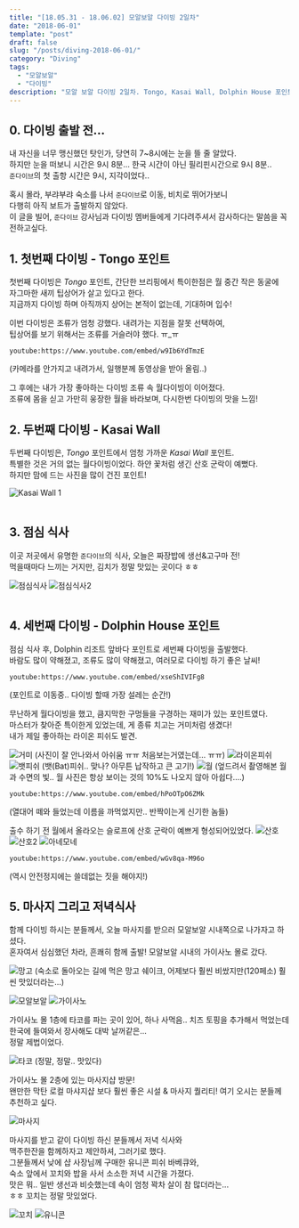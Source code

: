 ```yaml
---
title: "[18.05.31 - 18.06.02] 모알보알 다이빙 2일차"
date: "2018-06-01"
template: "post"
draft: false
slug: "/posts/diving-2018-06-01/"
category: "Diving"
tags:
  - "모알보알"
  - "다이빙"
description: "모알 보알 다이빙 2일차. Tongo, Kasai Wall, Dolphin House 포인트, 그리고 유니콘 피시"
---
```


## 0. 다이빙 출발 전...

내 자신을 너무 맹신했던 탓인가, 당연히 7~8시에는 눈을 뜰 줄 알았다.  
하지만 눈을 떠보니 시간은 9시 8분... 한국 시간이 아닌 필리핀시간으로 9시 8분..  
`준다이브`의 첫 출항 시간은 9시, 지각이었다..  

혹시 몰라, 부랴부랴 숙소를 나서 `준다이브`로 이동, 비치로 뛰어가보니  
다행히 아직 보트가 출발하지 않았다.  
이 글을 빌어, `준다이브` 강사님과 다이빙 멤버들에게 기다려주셔서 감사하다는 말씀을 꼭 전하고싶다.
  
## 1. 첫번째 다이빙 - Tongo 포인트

첫번째 다이빙은 *Tongo* 포인트, 간단한 브리핑에서 특이한점은 월 중간 작은 동굴에  
자그마한 새끼 팁상어가 살고 있다고 한다.  
지금까지 다이빙 하며 아직까지 상어는 본적이 없는데, 기대하며 입수!

이번 다이빙은 조류가 엄청 강했다. 내려가는 지점을 잘못 선택하여,   
팁상어를 보기 위해서는 조류를 거슬러야 했다. ㅠ_ㅠ 

`youtube:https://www.youtube.com/embed/w9Ib6YdTmzE`

(카메라를 안가지고 내려가서, 일행분께 동영상을 받아 올림..)

그 후에는 내가 가장 좋아하는 다이빙 조류 속 월다이빙이 이어졌다.  
조류에 몸을 싣고 가만히 웅장한 월을 바라보며, 다시한번 다이빙의 맛을 느낌!
 
  
## 2. 두번째 다이빙 - Kasai Wall

두번째 다이빙은, *Tongo* 포인트에서 엄청 가까운 *Kasai Wall* 포인트.  
특별한 것은 거의 없는 월다이빙이었다. 하얀 꽃처럼 생긴 산호 군락이 예뻤다.  
하지만 맘에 드는 사진을 많이 건진 포인트!

![Kasai Wall 1](https://lh3.googleusercontent.com/6zhSP5SHokJrBuoiBEYRKlDeiBD2TtYavvOi6y0eLlC2hoG9FlCf6EMu0tc0zUdXktkDhVy9MUt274riEpPypjko7NNIDfv4-gzr2i3z5BPA2Z3SdoU2jg4j3zoY7jln7nlHIetiUyDIal7g12Fc36QaITsVQZ9E1UiZy_u2F0I_34Bim_z3NIy4SuDGhBjBjTQ7dVqqFFE0b1tDnl0OyF8gNLTfXIKUMJZRhjfVRIk9dEdz1vcaBNm5TugRM6Ag1TNS2RALQ9SR4R_fJY-XANDHfScsGfmJqAONWRvijgBlLoXYkm5Fr0bBkOoOuo0AzPnQQuTZhFB6PTqJjs8sAqJaVA0sYe_OikKyZvq9X-vFK7ry5jmfFPTLsWArs7ekW3viMVyW3c_HK-02ZY2R2VpPAvfLGx3B4z5hs3MUuTHcFj7NJDi4OZt5yKo7z_gPhrDm8ZqwoFzel-4otM5THKBbZiMwIfgtePJCL1SiQaMWnV-5PWPCqhSDw7oSQHqetj9gaBx02nZWEhZnyU2OaiSm2vVqgS4-EiLLO7qR4xZNb1XwtLtsFLMUOxYTZmszlwQotjxqMZCy7YVdEWSGcZsasaRSu6Yr_2kvAmTZfCPw4dwiZDZVYTVnilC7OooWC2SQBpI8u5f_SqqfyDpVQj7SjYgz33oy=w600-h400-no)
<br /><br />  
  
  
## 3. 점심 식사

이곳 저곳에서 유명한 `준다이브`의 식사, 오늘은 짜장밥에 생선&고구마 전!  
먹을때마다 느끼는 거지만, 김치가 정말 맛있는 곳이다 ㅎㅎ

![점심식사](https://lh3.googleusercontent.com/ONsPkB3o50tBF2YX93XdAsJQIPGyRzzxX1QPXwGKojzGYIueCAqFyyIh22WhAVQLoeauDCUp7QqsiD3LN47holxKQsegy2AENs1vA47GbfwEyZtxEXqpgATZkyzSI-jll57AwUMGljj5v7vZzAs9aC0cEpJRRd8E-6MntsHDDB_VAbxCaPV4q8oQ7yebXsju-iHnViZo1YXR1upAAqWN1M_lJo1hXcPlePHGtFzFDPY36yYaJb9txUDxJ0k2ezwXYSScv8j6c55ePm_CsD8cq8jhNaCEhpvrmNQ1NUb-52Yebmrh0zyvxmQkKwt6IxTsE7CW5CaluenlrMfypoxTDw8hVMP_C2slVInHMM6J741cxGF_ayXwRFWWTPxiAmBflHig_-vlrtaA4d1Thy-VnXJCSkBJKezZbt89BlrN0B65YGiralkuv8mMiGZ8a56oryXUQ2nQrNAn7lu1lCL1ziNj_naM2iUGv_cBsIGfiJyR-WL1oMoMi51KrpMw4vlmaH4OfdC2QSk2yuAlXZyeoyMsDD3E0JtJpwPgJVXQ6EIiZL5iaU54MABqixNsYP76RBxZo6Zwzop71PrHJbcRyKJ9vAQdRPnHdlCL96G5CpnljIsWrlrDoKf3RytETYDNPQs8iB10ZfJ6E75PqeKIVAq4wUIWgD8I=w600-h450-no)
![점심식사2](https://lh3.googleusercontent.com/ue_T0RZPdGw4hbPtx4bkpC5scfUj6O3oENHHneNM6tm5BoPvO_D_pAzYniaeNTAb7oHTgEt4ETMNiEBaz2AfJsWId1uPWROImEobSHjTKlr8Gh39Ai1uzK5qXhHVW83Xbuw2Q4TVdvXlasFa7PxOSF51YZEi_NLDmeH-XmBvoBOLCeCSp9FmQOyvsxKXGZV1omJSoXQmHnPfcTsjiA1KHjvomQyvutB7L-9ko7nYU7vhHBex2vFNK5fD_I4M2pSpmVrRBGuX8Ys0m8tJU2-nHbdCS4pocQxUm6gkUD6C3jIA7wGWgH5gDsAKglPcr5cnIF8xAvmGuMQs60P86-lgqpZs5e3D4wwr11b-ZIDQ-JuRtxPcDBaPE7qUMnjgSA641txYXhZGIJ8QkKUXlpa3bhAhrvkg70GvXXMcqihCX-2BB4CqMET6LFVizyH9W2a8BrJOPOoiVPnTrWf20LaV6V-riC6oMAxeAx4Mm5CjA_u9cLrURuH0-R51tjd6SNYY5kfrOWT37crC3btmvwVEKKBwO5OV38AXIUoXVV20eZejXvYdTl1iMDgM7d_k2QiYZVPtBj4PzLJnaJl_MPhrQxebIUvLQ2ujIa5TreovtplVXzOPFqc5lMnFeMJREj4nMAbTnGzfolVTqDpU5gJO04RAN4HAWy2a=w600-h800-no)
<br /><br /> 
  
  
## 4. 세번째 다이빙 - Dolphin House 포인트

점심 식사 후, Dolphin 리조트 앞바다 포인트로 세번째 다이빙을 출발했다.  
바람도 많이 약해졌고, 조류도 많이 약해졌고, 여러모로 다이빙 하기 좋은 날씨!

`youtube:https://www.youtube.com/embed/xseShIVIFg8`

(포인트로 이동중.. 다이빙 할때 가장 설레는 순간!)

무난하게 월다이빙을 했고, 큼지막한 구멍들을 구경하는 재미가 있는 포인트였다.  
마스터가 찾아준 특이한게 있었는데, 게 종류 치고는 거미처럼 생겼다!  
내가 제일 좋아하는 라이온 피쉬도 발견.  

![거미](https://lh3.googleusercontent.com/l23ls3xp2-z5SNZZVJk30BCEtMleeDPaGYOSu1wYHRHe2Lq4ktX5C4p2Ajo_V_2GltqF1g1IjvjQQOJrZG6INGsHgmtdt_lFMPM68UIMLFpXB_oUe4JVax3y-TUD1yA0TKqAUYjfB4Drul7axTNa_EdurTJc_P1JiKqLYxTnpQhIIKx3cI5N-ChFkUP2V6oaPyQYeW53YpsDiNeFZweBaiPoTAlIn0g7BkLQ--BxPETL-IDnzbM2QzSuKVFybl7EkkfdVuBaLWn_efup49RBm4JnS6rDw86Ltz2EKlvjPNMJ4qRC2wO-YtnOMQqXyqaawg8r_BnST0s4J5MOVjAkIb8TjMOqmowHvL5SMkwOI0vtd3gKEQRdeVjG8EjM3TNMba4Frz5yb7bJXIFyFU2j9CKLgVWMniY8_JC5C0e-T-Cnuu_7AuDjgz6txvHG7_Da5ZI3RMsOlpRK8nA85sJDFGCWpW8zXQZSLhltZOZYP5vUJjnhL_pskoRcYqkfLe2MAlRGDwoa3-hoFH_YFB-CUmW7P4rDa71d1CLqkreC-Az_XtptrTmQ5rjAgsfSzeFdPR9vRJEBleUyl9b3t0C5u9mBywrKDraUKO3O6t8O79sJNyeXlNOAU_oAL0x3_NEwvEz77p19fjEu3-seLwxVTe3phmMuIFsK=w600-h450-no)
(사진이 잘 안나와서 아쉬움 ㅠㅠ 처음보는거였는데... ㅠㅠ)
![라이온피쉬](https://lh3.googleusercontent.com/Q9dJEGimbYrQ4PtHb3j40YwZHy9MFvGy7tinO-C_kBON_KRJ5pKqoYuW2JFZ7PxfWXDys58l7LPQ9WJ3p6vq6oP1uFtn0I9ISEI5rrg3YVO7zGt2N5W4fn8DJZdjZUajj040z77jBD3GcErpIROb8gTv7kJuXZQoM954ktWND8u_SuTObjwMVqZNCn888yqxOHMlrjE4ft5aAS9X8qnuiQD3HQdMbUcbYCVd8Kth5pG0Za2VbyonZpWeqf8iqKcOjlxZn3g8SbJGNGV5E3PXYvCsZN0PZn8q24aTbcARLRHxKA3ppWl3d0L_fRBwfM3B_GETYWHmjccfb91G5hcQodH51AxQ9pvAoi-5OlWVS10Mjo4v1PInqTaV8Px8utNjF-pcnmHgDT8U3B8qxV2D9oSkUPhUVbqu7yya0aqyXidTB1KHVB7qNVzPLLiM9u448ao1qboZ6vyzaKcutPTxCpV0klwdPvFrFKit-Ts1skzWT1kxBsP4ug5hciITz0A1TjejaJhwil8o1ZdFri7M1fCNA9VrgZjtA2y7AplYEXsMWCZdxI7kxSLYM_k0PNaYgC0gueHUwhwuaN-4-DPdIwYhHatYREJwFn-7HReFuwWpwOm6C8pVvKkvXjrHDomK2upg4_3CEQYOT2K3irWA4DNCfFAW5HBM=w600-h450-no)
![뱃피쉬](https://lh3.googleusercontent.com/DNfoa6EoOb8N_aj1ksNGiD98rjWtOgg_waB6V-6Ra95y2n-p9AEAI_Vgb3TUhPW0pSL8HLVomRxpeQTtItH0uf_OaxQt2f2GhqbL4vVH_uHB43h0QZZkuaWkPuH69G2GcaA5q-8x-82lBS8ekIJ_9t04akoupk9_VOJcDkIp0lgXm29__ltG0AICfYAB4lqreMhVF6iURundgCyxnR7YxYxSj2Gc-FyV-K-1I_gXjp_SXTR_65DfcwIz3I-WOG9GtOgEE28SiOzB2gtLxsiUr2472FCjV0jWKLkkUbRBZBzMs8id2Y4dePhkhRIjhaKGLgcUWFP2kGxVAlgV35jZs0c702XNKRipeiA3dEjY7YJYIt6s27-k_tKjX-zp70xdKPwHe3ehHR19-nMdECwm_MBHEmdP_9vKiTbo6VwqjZRE_y307R53fK2K7MTXrms-eZ80dL7NAnJu0F0HWGCgSBg26FoC7inzDUAyLbw1HmNovKN0cq41eK0hd4gN6Bp7khlWiTEVHX3vwBzHa4qdD2iZdDH4Hztok55O7FlyvqhvCcQfLqGFYphA-qasI1RqdlP1iBTOaGylLnQuyMQZSoDt2nY2ImuMwIy5-DPbpYF9NsvzfwKP3VYZnvyaT1m9SO0I4Wn-aw8HIOw3lmYm8S9x-gV3-R6N=w600-h450-no)
(뱃(Bat)피쉬.. 맞나? 아무튼 납작하고 큰 고기!)
![월](https://lh3.googleusercontent.com/7J34d262zeIX11LVcfqoe2qRK9rBn2wMzReaIL9MGzSZGNzUip3bQKWYyosv5jRbFbAV5FGVRwuawgM2tfso1_Rgs0dyj8ifzFJ8TJbHCtuS-BC8pX9i2jE6IUS-QOzTkqCNxF9xF8QTytcves9qz8GTRUeeG0aUz_PAVZTJEC8nKo9q3DIJ_1ijc-jLwkTS4c1G0RS6Jjl3VvOS7BQYJYws-OLEz4zRBvnJ_1V6FrI_8iAAQxfbKuN7qIdPkF-55qLMfnH-lYpf7Z8bWYw9GbEaE9rex4fXSzdaKvASHIVw6ylF41emlu3G7ajIsUwiM7yF9t0-2MKTEx9ymMU0Cls9y8l3386dxHrJxaO1Tld-wz3rKNWBcjLxIdS5Bzxm1J5UBem97QnJ5i9YtiQIzdAE6VQfUzB5LeOTMahgJTpDNayojpge7x4ctNhOjv__BTjCjQL-BU_tAE2G-lZxQW7qh0pbNG3bE6-99nf2b4jAqwCfwOTjHSrwVE52_S4SFuBYvAKRqnQuR5aRGDM_LlUE7epBNmI_C3hSDGaVq-yEUZgDBTMmrUK-19VpfhOIigHbzbjE6Oh65Sr41LIZSUll7cAqy7mpNrDNS6TWK5wafVERzZA5d7KA-OjdnN1H77cWtH3A_hOlWqfvdkfjy6diao70Qijq=w600-h450-no)
(엎드려서 촬영해본 월과 수면의 빛.. 월 사진은 항상 보이는 것의 10%도 나오지 않아 아쉽다....)  

`youtube:https://www.youtube.com/embed/hPoOTpO6ZMk`

(열대어 떼와 들었는데 이름을 까먹었지만.. 반짝이는게 신기한 놈들)  

출수 하기 전 월에서 올라오는 슬로프에 산호 군락이 예쁘게 형성되어있었다.
![산호](https://lh3.googleusercontent.com/_mu-97F1lQq3xbedJ8ETcS3IF58EZOI6AowzeirofLHF5UmacoQPEc7bFwyb7t6s3DzG4ex4PkB_hkM57CwyzJkB4WaJuXFyrcN2NYMuZxN9MXk4h7fI0XZJdQXUppPRxNyJKDv9-czsY6SYOxVY68pd4mwx3Fa-vMPPpcM9lGHE6zOL05t3pF2YXPvQhENy-5BhmYX_oZFkDk__tdQrsWXrxJFj3lFcc6Jsnh7vu4J9TqqFJW688sEOCJx9tJHb49MiqX3A4CwkKQEw1bl3w18xSOStoSP7FZ3OH59p71Iqv9a2EN9HIvJgec6reiES_oKWlExYJXHpFXLsLvX8XlwRZOSMrU_K8Iq3LVLeARzuv7eLX7NX5uLSIWigNHbVO1npKqz2aOg4JAmbwOXrSmOBBv_I1rS-trtHi5ZcqEWiOjgCz6Q0qGiCySS-IZ2hQLSUw2AVmv5-LlNsGmIYmcrZhkabrtwy9XqJYK10pEDhFquPQYrZoSKnhGjGOOzajlULtD82UVLp9ADOi4OPBdoA3bq-cGwj8wyqQbJuTM4kJ7HjqV7-EjbJgMd0bsYfhXunl0jGfLi3gw_gfTvKRUGY0PftM4K3szk8wStMfnh6j1QmEPwKDzpT6JPhPOQi1gQnLmf2W4h-bJ4T-czQy6o7y5wAqMXc=w297-h222-no)
![산호2](https://lh3.googleusercontent.com/He2oBhIjcNZtofA1a3p8UdkIusrLbQI3A9ssxyOhctOq29UckzrstRIDJ88hoSA6toRoVeCwmslxEyg7Naz9bBMsJF61jaSDpXGbHs1IUH4IA89P3CCJW6SJr3Dgn3dHadm8JXGLrDRUUpXi-PQAlGI7gkJ3MB8rVIGzZzSim3NihE3MdWTrE2MBlGJgkox1JuDyTk0xHhR2Z-oLT29wjoWz4qLaYjTP7pbZYPCZm_BDbVXlkyxaOgXvZZo1rgUOfNGFNX5TjY5_aAXbeQWBhgIdMae8GiHo0yxh-g264dhpbjS9RKMpTeNp8OgCnYEjOnKw7TAGhB0-E8bNgjrK5f1bfRH-F6a-ZqxEejczwSCFiH3qT3Zb0bCAv_mr1hnj5V3BbMcetSEPir8k8n2QY8nFK1ZbjHRmHgjmMF2JuTPehcWbUlRGs6VuQFGFz-DUupyOGAgwRGuxA3Z4UjgMHYX5TZ2v8MoaZAYeSSqMebvFqr9NvGArsDmR06wOXck2w1KE0_U_2lSwoQtShIXE3ZBWMUxiIAaDuol0qhjmJenXySB3jex1V6PJv24emDhA4-XU6aXEMuFBFG8AIZEaQmQRzYTNGxVRUk88iO2Ng1_P2SNvHr1-aPEt8FxNOfj3Xlu-1TpgoddGJ2HvO-EECdsXrNYy84Lx=w600-h450-no)
![아네모네](https://lh3.googleusercontent.com/oUJ_JFnSMGuGGG9PJVjXYJQc0Tt6f6lMMaRs563NBkWdMemtfwIPpxZGdUCUau1S6nW32C8RojJpB5wevwkFYtQxumFbRuz8dcHQ1cNUMDtxsVGmsJIY1f-tsJc4ER4QtxKu_ty_vFhJcFNoCVkXG43SYO_agZgfW7EolgMPRdjRM8Xbo-i0oahdooWq7MLU4no-NWyUM-U7HxPQcOVp7LMEqdbSuOD2A6tonVel7Xnf5JKkiiyXA9_wXHwvoj4hlDcPw2PNhtOzLd-lTn0fG9a3lo3U1CcvI-ahEyh1skYCPsSsjzxKbpO2vUuOmvJqW1pOGgCYjcjKCkUA0EeuQ8K6gSm7c5X7ObUsujYch17H94LjsibBte3OavnZIdSj7yfF9cjKrHbM3jDJbcnPmQFNi-HZqXbi8ffKK1M6k1mXmIgI91uNmApxOzYrEW5_ewkzVUGmcjX6hnsTf1mjkc9oL2jmYeGpzCP7T7252pX_aqR0aoWI1lR0Gy4fxY-poH5rH6Nk0_K4xcFmyiMsAnAYfJ2kmIBDiQQ6XCZVn_blO8ZcuV7oLJ5UOmNqPALiouPmrxtrRwyveWqPtudL3sz_BGdZE9hQpm_BzPFnXLnG3AA6NpvR1CHXYv64VkkS1iAAiqAYAFZWB7HhbWrImdeE0obU1xDx=w600-h450-no)

`youtube:https://www.youtube.com/embed/wGv8qa-M96o`

(역시 안전정지에는 쓸데없는 짓을 해야지!)  

  
  
## 5. 마사지 그리고 저녁식사

함께 다이빙 하시는 분들께서, 오늘 마사지를 받으러 모알보알 시내쪽으로 나가자고 하셨다.  
혼자여서 심심했던 차라, 흔쾌히 함께 출발! 모알보알 시내의 가이사노 몰로 갔다.  

![망고](https://lh3.googleusercontent.com/fO4HdqZwuJ1LLn2mNKebca3Y2w-BswKUdsRiUrW7pOn8cQNUpu-ewXXywg4m5vEB1khRQSkkYqBlZaA-l6hZBePBCGpmPzNQj0rpaxEe4wIFIqPSxdPr91sWE-ZMByH4liJDaqnvKDS-LdQU1UBtil-p_dyVxhHkwVWQLq8LMxCFttIDSFbSz-nWLewkvlpdqVDsw9SEMK6m-hm5B5Cu89qby5rNmZpPCfpU0zpEByQXsKgk817_F-kc4JYwx6bcti0p-xSfz0BfzL-P8O9MAynJJjs95GY2hKSZXuugdttuzhnchyJEuHW8GMoAoMwt3DPI3e4q-vYbJDdkr3VI88ChXtyQB9MI6GH-_k9TbfRmmvsyFxwBq2WmmD8Fx366GxlASLPxCQlEfnVWZC7YRd-NNYLPWJCCE-kJHtmIijkGC1NG5F6Ebju3ydLOj_eBFP0eniAFhGva83DawN4IitBoXi8JlQ3oNMNTk6Xktc7OQ7_LMGq-P3sqeoetz621ZpttB5DPWsgnrp9w3Na-PlsPKTmpKGyIVLLghruO81nKTMX0EEMprAIkfuN_ngJIMdC5phD-JrO0zUSwNZuvYMLxzKoiEkb9pyOqeLfu85kW41yNh3Umx6rGr2i2wTbdNbmxGpMzvacVKmiHm8TQGXXNnSRnknmq=w600-h800-no)
(숙소로 돌아오는 길에 먹은 망고 쉐이크, 어제보다 훨씬 비쌌지만(120페소) 훨씬 맛있더라는...)

![모알보알](https://lh3.googleusercontent.com/BekQlmcm3kHpCM3QhPC01io5MLMmRntvzuhR3y8IMjX12gXIToaoTEwXSV1PVdMDwxzVcbsCyTTxGtLuqMNj5F-bw0vngKz1tszHQYBIoSJzC-GmcTnbT-zDt024voV04meZVKEiTfTStQgdHjGM0yore3Gc4_9LH3E_wDp-JTkJibF3HqJXjFdWajRoUgPY6uZXMOqnn6cP7ZoRhzhcsvc-BBBmK3RZHXo_UiQJKWMT0j4hoiY2A3pnm3ozhRLseSr3sh6gEX9mk1uh_ote6xTcASj4LV0LMI8KsegBJkznXJvCX-ZWFpGDCNV3-w1rlQrLlMP2jHg7cmDUfNwrM3Fei-dTxwREY8fxzGqg6SfuSi1BwbV4PsccQNm957DpYJX1QFLrbHevGZFWAiI11t7BzTBdYJqKus2um-ee8ygWzSEUBpsoprk0lB0dz_aW5g7-L4blT6AnTijWFUmkA9mvrZk0tq8sewoxTMFPA3qpggCJ8zU7tWY_K15eKytf-X0Ubbi3cJYg0WvgjXssTtVo9jZUko4BzJLangMZgj0pCfTFf3RTNvEUo9YBAAqwz79aBHrQOWxdJUYOASi6-jrNBVwn-esJstYGId_VWR8RMI55Fpjy8NxILBcqvUW_S5C7zBAlXrKZONJWlVgGzgmlcC7zBjYI=w600-h338-no)
![가이사노](https://lh3.googleusercontent.com/dAT9aQIRX7GATDMyB9VKmqRlhhb_3h4ASqmtR0Hz9sZvU05YBiP3b-J0MNhl1f-9nV6CpxY-ZLMIKRGwZLQy4hoaW34mUmWdwxxDv6Tqgfgi2L794BmOwV7z7sTcAA01vIp7f4WB5ZVBBrLxlzaYkKIzlPNzuRlPuWsl9bz3buhbv-lA2bEomtxU8DfhvkZMeNgLIHK8g_qUL_Gd-NqVLiEce8_q4eywoGsCJMw2nx6o9YdkLdstNBPDgYONEMVzOz6rg5TMTJpZNy4RDAb3vAA9y7vz9h2nOMgUSTkIrt0w7SazX-6b5kjv2VP8S0Pz9iI8CzmHhwrMOSS4FJaigvNvo03LxiQDINJ40b8F3TqpJ-jKGylUREguDSHs1EDNTYb0DGjwOzHr2rYIsVvsiCzpm495WEX_fZSe3XSOTlTqlwLB7Iu4ERbs7R31_V-JTHUL7Vnh4r0FQoOqNaKNtbKHalQ2WxmBAElKAmC-ekrmVdS4YYmdngfCcs75EKN2_mmmKxqRrYzVV7F7UtmSXopU2r9xwvghGnW6JQ_TBXgZAczyRIqj1b-woZipMBjtS1KR3PcQpatWClbTK7JmvvwmUFFUlOvQO6ler8rFSJR7Gr3kirEgoPjHrFJ1YHA21y4B0M_67glh4sa386wJjvgmf_FO8Hd_=w600-h338-no)

가이사노 몰 1층에 타코를 파는 곳이 있어, 하나 사먹음.. 
치즈 토핑을 추가해서 먹었는데 한국에 들여와서 장사해도 대박 날꺼같은...  
정말 제법이었다.  

![타코](https://lh3.googleusercontent.com/3LaMBBIf9Z8I02AWU1ulIQ7woQom-YAh1gjcVJ0LPFmugMIhUoq_d9PMcpugHgftmeGyKp3_wkScnkoNeYCr0UiHDtQVRxWJV7PtPZDnWxMSg5n2KU2NPbr3XJjkU-7HTKqsKQz2FJpkUUe2IVzLxsaVJW1a0lFNID4RBhQ6cD6Yxyy-SnDbx1XZF6GF7uzB_avXuSvmm2ZCcs3R0LAU0sj5_-iatZwiQx5VgSQlN6ljr6w8qa8g9jIqnm5QU4JJP0qwQbw1BmFhpXHskwQtSEKElCHKXakmbNBFT1e7KwZ9Wnp_gWlbK1apF3oE9wYyJXWC24SEZuoCLbzB1dO5FC5LnFzYxWcP7MWUGF9YF2COroqE6tetsk7tOhGaEVYH1v8TxLByd_KVXDJdPa3MxuD60eCrYHTuAilUo6YfEwNGekXW61gNH8OqTbAue1w0uw7maXOlo2k4LTDNvkm3S9SsTWA59GhdNovolLulWcrRFsew7o6q7XFKg39NkdXdS31LDrTx8kMkFCK6sk8VPibCXDiASuYoko1fy-LjtnzSlbjYG4HtkQc9H1aFCQFnzPn9U2J4yLDaFcUUEXLHVanMgpmTHZ9Pn9Py-ssQ8O_j7-iHjsjwNWxhJN5unSsuHkyWqZD6Sx9BP0U3n2vHKqa7v9JbplcE=w203-h271-no)
(정말, 정말.. 맛있다)

가이사노 몰 2층에 있는 마사지샵 방문!   
왠만한 막탄 로컬 마샤지샵 보다 훨씬 좋은 시설 & 마사지 퀄리티!
여기 오시는 분들께 추천하고 싶다.

![마사지](https://lh3.googleusercontent.com/k-PL3VEWugy3Qe2XIsWtasFIBoXqpYHunBpMmHx95_0ALcj-UnHPklXNHDUUu5MyTmNTCYj1CfxxE3p6LaJRSGMIhkVoAF6Cp_vZd9TwMgEJSh7xBjXQhIYsBB07OZFPu2jqS3QRH72fy3NAXwwy37ltNQo1a0MDJpN2ftl1V5BeJD0va-DgsXwTVUU974KYoGC2b0YvICzes4KCUYBtEtu6ZvLiNAYPdqeRlV2xR_T6QnYNGLwV0P3GdVUwNrv5eosD8oagsmnqivsi6dVbr2kRfxySShHdqT2m6gdVWbfw_zjmUTFOYgQmaPRwipAi7pqkDYfE8XwoaFnkNF_WV1RyUzDwycodWn2BThe484fCVduZKSr5fShw-tzyGYqxiex1QYRM5XTh0RUjpdf5Onmm7aYLI3a43G5uD7cZZbVGU2_xAcm0U42mUAQDagOzbNukU_US6DnBJLu-tKOFcxJmmFq254xeiBeUOfm9MZVLE5IxPCqf13vRM98m8x93t6WtAKgT6AkIkTjAmwZpnU_8bM_rynu9as1A1-bhA2q4XFZoe0oG9w253BLFb-3oZNbLZc3kPWaeoqtkavf0IGIew0UeIRx2OnMxoIcmL7yAG7YHsweyDa2cBDqNUADcOPac1ucJugoDUNwKmJKx19PPiZOBoIFm=w600-h338-no)


마사지를 받고 같이 다이빙 하신 분들께서 저녁 식사와   
맥주한잔을 함께하자고 제안하셔, 그러기로 했다.  
그분들께서 낮에 샵 사장님께 구매한 유니콘 피쉬 바베큐와,  
숙소 앞에서 꼬치와 밥을 사서 소소한 저녁 시간을 가졌다.   
맛은 뭐.. 일반 생선과 비슷했는데 속이 엄청 꽉차 살이 참 많더라는...   
ㅎㅎ 꼬치는 정말 맛있었다.

![꼬치](https://lh3.googleusercontent.com/nJWI14oFHF2BnKMT7hrfjD18jE9lkw3s3JFvGYctlKJB7Bx3A3TDX7-gBAYgyjVu6rT8A0pDe5jx8u3ApFYsi-aPkHpRukyByJx3oJYbfYGrpj4BXI_pDYcW-hL0fuMVIBE6iF92BMW6Psk7qyikorP0LE9HMBSZq16ShkEIb_yQyrlqj1r8C9s2iJqH3Uk5A_dWDJYM6P_bkFY8T1ERZPaYuttGeNihtLAPhuJOjcen-XGDHlk2gwS3afMtI27Eld-KaboILvXizbdhp0FW1OE8Np45KpswGTdM8esI7n5OnvC9QFj5zbvSSw-U9e3X9G3zbalYKIXqxCR85jr3Uk32GAzC_X9p236uDP6OZ401wVxLACtGxobqE8hY1sbZVq4Tmhevk-9oUE98zUldvfvfv8NE9i244N1Ad9HifdCCIe6AiLStylD2pUyUKca2M-lp0pIR07e7gwdQeMhWGvWHKC1P_dA8ITk_sdDItTFjJIcECAJoHGkS0MoHGV2Vpxt1zPoklL06sX3WJpkXv1ZHRqpizCeS_vw_DElqBEmilPenA7k5pJUaLObsLYAdLWKx4_f4fZg7Rc20eNJKFQqZzzdB-8ugwpCG3ukm8qxLTj13cen3ngF4b3JPbgaxifpvBTt0pt8VDQUsqxnh_c5iI72-KVJT=w600-h450-no)
![유니콘](https://lh3.googleusercontent.com/oroGyxsCTc2ZW3GwFBzZ0FW7HRPtn5vOmR6OfMVUndcLXNmqABlNIsamNEGRaDcsWswNikBGu9uSUNqs72UZTuiMUP2OApA17qTKA8TVw11awkSRaP4akJFPJ_R-ZRkTYD6BY5kHF9r_jIMZ3Ioiusz2RrviyeybzjIc9HJIorgd7znR0Z0M-BPxTgnh31IzRQjfJpgi3SCplAMQ_PvyKXa2Oi4O9XugczI9DtLxrpgYSVq68y9jJ3njs6CVgQ-F-EvBp1uzH-VvJySssBwiV2Ur4I3ikodBcgsyWwHkJ3vmQJi6wNUkOFcP-GGujPcqjJ7bALh50TkBnZnBGzhoDScbLNjgN9drm7iOgEpWbHLDyQEZqeys5wVTVxo7Zk-TVRVYNpdh7_JtqpdJW6wZD1WULdL4Y0aP9GpNvVYHGA82n94U6hIOv-75TjMOaD2NWXfuZCOgDl8bh5vz2ObtsikFF_zJ5_HL5sIzgFmVbUzP-zjXhKVImay-hGxlsF6KU_ayPz19O7548CYLcIMpiYQHr7Tm6B5aMKpFkUeRLgSB46nMALSwO5IZ6LuHh4uLBGo4U90_gwVkeeaW62jmo-yynnxhPs9jLLATDcncv452w8vYgswWmkyjUz0d277wNTU1cQ5lQS9m0dHWbIU-peo7BMw7x4Gq=w600-h800-no)